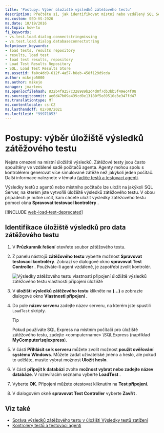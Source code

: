 ```yaml
---
title: 'Postupy: Výběr úložiště výsledků zátěžového testu'
description: Přečtěte si, jak identifikovat místní nebo vzdálený SQL Server pro ukládání výsledků testů. Server musí mít úložiště výsledků zátěžového testu.
ms.custom: SEO-VS-2020
ms.date: 10/19/2016
ms.topic: how-to
f1_keywords:
- vs.test.load.dialog.connectstringmissing
- vs.test.load.dialog.databaseconnectstring
helpviewer_keywords:
- load tests, results repository
- results, load test
- load test results, repository
- Load Test Results Repository
- SQL, Load Test Results Store
ms.assetid: fa0c4dd9-612f-4a57-b8eb-458f129d9cda
author: mikejo5000
ms.author: mikejo
manager: jmartens
ms.openlocfilehash: 832b4f9257c328989b2d4d0f7db3bb5f49ec4f08
ms.sourcegitcommit: ae6d47b09a439cd0e13180f5e89510e3e347fd47
ms.translationtype: MT
ms.contentlocale: cs-CZ
ms.lasthandoff: 02/08/2021
ms.locfileid: "99971853"
---
```

# <a name="how-to-select-a-load-test-results-repository"></a>Postupy: výběr úložiště výsledků zátěžového testu

Nejste omezeni na místní úložiště výsledků. Zátěžové testy jsou často spouštěny ve vzdálené sadě počítačů agenta. Agenty mohou spolu s kontrolérem generovat více simulované zátěže než jakýkoli jeden počítač. Další informace naleznete v tématu [řadiče testů a testovací agenti](configure-test-agents-and-controllers-for-load-tests.md).

Výsledky testů z agentů nebo místního počítače lze uložit na jakýkoli SQL Server, na kterém jste vytvořili úložiště výsledků zátěžového testu. V obou případech je nutné určit, kam chcete uložit výsledky zátěžového testu pomocí okna **Spravovat testovací kontroléry** .

[!INCLUDE [web-load-test-deprecated](includes/web-load-test-deprecated.md)]

## <a name="identify-a-results-store-for-load-test-data"></a>Identifikace úložiště výsledků pro data zátěžového testu

1. V **Průzkumník řešení** otevřete soubor zátěžového testu.

2. Z panelu nástrojů **zátěžového testu** vyberte možnost **Spravovat testovací kontroléry**. Zobrazí se dialogové okno **spravovat Test Controller** . Používáte-li agent vzdáleně, je zapotřebí zvolit kontrolér.

     ![Výsledky zátěžového testu vlastnosti připojení ](../test/media/loadtestconnectionproperties.png) úložiště výsledků zátěžového testu vlastnosti připojení úložiště

3. V **úložišti výsledků zátěžového testu** klikněte na **(...)** a zobrazte dialogové okno **Vlastnosti připojení** .

4. Do pole **název serveru** zadejte název serveru, na kterém jste spustili `LoadTest` skripty.

    > [!TIP]
    > Pokud používáte SQL Express na místním počítači pro úložiště zátěžového testu, zadejte \<computername> \SQLExpress (například **MyComputer\sqlexpress**).

5. V části **Přihlásit se k serveru** můžete zvolit možnost **použít ověřování systému Windows**. Můžete zadat uživatelské jméno a heslo, ale pokud to uděláte, musíte vybrat možnost **Uložit heslo**.

6. V části **připojit k databázi** zvolte **možnost vybrat nebo zadejte název databáze**. V rozevíracím seznamu vyberte **LoadTest** .

7. Vyberte **OK**. Připojení můžete otestovat kliknutím na **Test připojení**.

8. V dialogovém okně **spravovat Test Controller** vyberte **Zavřít** .

## <a name="see-also"></a>Viz také

- [Správa výsledků zátěžového testu v úložišti Výsledky testů zatížení](../test/manage-load-test-results-in-the-load-test-results-repository.md)
- [Kontrolery testů a testovací agenti](configure-test-agents-and-controllers-for-load-tests.md)
